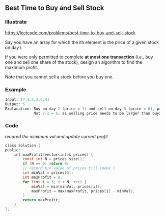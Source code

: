 ## Best Time to Buy and Sell Stock
### Illustrate
<https://leetcode.com/problems/best-time-to-buy-and-sell-stock>

Say you have an array for which the ith element is the price of a given stock on day i.

If you were only permitted to complete **at most one transaction** (i.e., buy one and sell one share of the stock), design an algorithm to find the maximum profit.

Note that you cannot sell a stock before you buy one.

### Example
```c
Input: [7,1,5,3,6,4]
Output: 5
Explanation: Buy on day 2 (price = 1) and sell on day 5 (price = 6), profit = 6-1 = 5.
             Not 7-1 = 6, as selling price needs to be larger than buying price.
```

### Code
_recored the minimum val and update current profit_

```c
class Solution {
public:
    int maxProfit(vector<int>& prices) {
        const int N = prices.size();
        if (N == 0) return 0;
        // record min value of prices till index i
        int minVal = prices[0];
        int maxProfit = 0;
        for (int i = 1; i < N; ++i) {
            minVal = min(minVal, prices[i]);
            maxProfit = max(maxProfit, prices[i] - minVal);
        }
        return maxProfit;
    }
};
```